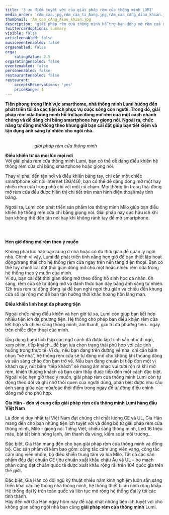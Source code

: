 ```yaml
---
title: '3 ưu điểm tuyêt vời của giải pháp rèm của thông minh LUMI'
media_order: 'rAm_caa.jpg,rAm_caa_ta_Aang.jpg,rAm_caa_cAng_Aiau_khian.jpg'
thumbnail: rAm_caa_cAng_Aiau_khian.jpg
description: 'giải pháp rèm cửa thông minh hỗ trợ bạn đóng mở rèm cửa một cách nhanh chóng và dễ dàng chỉ bằng smartphone hay giọng nói. Ngoài ra, chức năng tự động mở/đóng theo khung giờ bạn cài đặt giúp bạn tiết kiệm và tận dụng ánh sáng tự nhiên cho ngôi nhà.'
twittercardoptions: summary
visible: false
articleenabled: false
musiceventenabled: false
orgaenabled: false
orga:
    ratingValue: 2.5
orgaratingenabled: false
eventenabled: false
personenabled: false
restaurantenabled: false
restaurant:
    acceptsReservations: 'yes'
    priceRange: $
---
```


<p><strong>Ti&ecirc;n phong trong lĩnh vực smarthome, nh&agrave; th&ocirc;ng minh Lumi hướng đến ph&aacute;t triển tối đa c&aacute;c tiện &iacute;ch phục vụ cuộc sống con người. Trong đ&oacute;, giải ph&aacute;p r&egrave;m cửa th&ocirc;ng minh hỗ trợ bạn đ&oacute;ng mở r&egrave;m cửa một c&aacute;ch nhanh ch&oacute;ng v&agrave; dễ d&agrave;ng chỉ bằng smartphone hay giọng n&oacute;i. Ngo&agrave;i ra, chức năng tự động mở/đ&oacute;ng theo khung giờ bạn c&agrave;i đặt gi&uacute;p bạn tiết kiệm v&agrave; tận dụng &aacute;nh s&aacute;ng tự nhi&ecirc;n cho ng&ocirc;i nh&agrave;.</strong></p>
<p><strong><img src="/newv1/tu-van-giai-phap/3-uu-diem-tuyet-voi-cua-giai-phap-rem-cua-thong-minh-lumi/rAm_caa_cAng_Aiau_khian.jpg" alt="" />&nbsp; &nbsp; &nbsp; &nbsp; &nbsp; &nbsp; &nbsp; &nbsp; &nbsp; &nbsp; &nbsp; &nbsp; &nbsp; &nbsp; &nbsp; &nbsp; &nbsp; &nbsp; &nbsp; &nbsp; &nbsp; &nbsp; &nbsp; &nbsp; &nbsp; &nbsp; &nbsp; &nbsp; &nbsp; &nbsp; &nbsp; &nbsp; &nbsp; &nbsp; &nbsp; &nbsp; &nbsp; &nbsp; &nbsp; &nbsp; &nbsp; &nbsp; &nbsp; &nbsp; &nbsp; &nbsp; &nbsp; &nbsp; &nbsp; &nbsp; &nbsp; &nbsp; &nbsp; &nbsp; &nbsp; &nbsp; &nbsp; &nbsp; &nbsp; &nbsp; &nbsp; &nbsp; &nbsp; &nbsp; &nbsp; &nbsp; &nbsp; &nbsp; &nbsp; &nbsp; &nbsp; &nbsp; &nbsp; &nbsp; &nbsp; &nbsp; &nbsp; &nbsp; &nbsp; &nbsp; &nbsp; &nbsp; &nbsp; &nbsp; &nbsp; &nbsp; &nbsp; &nbsp; &nbsp; &nbsp;&nbsp;</strong><em>giải ph&aacute;p r&egrave;m cửa th&ocirc;ng minh</em></p>
<p><strong>Điều khiển từ xa mọi l&uacute;c mọi nơi</strong><br />Với giải ph&aacute;p r&egrave;m cửa th&ocirc;ng minh Lumi, bạn c&oacute; thể dễ d&agrave;ng điều khiển hệ thống r&egrave;m cửa chỉ bằng smartphone hoặc giọng n&oacute;i.</p>
<p>Thay v&igrave; phải đến tận nơi v&agrave; điều khiển bằng tay, chỉ cần một chiếc smartphone kết nối internet (3G/4G), bạn c&oacute; thể dễ d&agrave;ng đ&oacute;ng mở một hay nhiều r&egrave;m cửa trong nh&agrave; chỉ với một c&uacute; chạm. Mọi th&ocirc;ng tin trạng th&aacute;i đ&oacute;ng mở r&egrave;m cửa đều được hiển thị chi tiết tr&ecirc;n m&agrave;n h&igrave;nh điện thoại/m&aacute;y t&iacute;nh bảng.</p>
<p>Ngo&agrave;i ra, Lumi c&ograve;n ph&aacute;t triển sản phẩm loa th&ocirc;ng minh Milo gi&uacute;p bạn điều khiển hệ thống r&egrave;m cửa chỉ bằng giọng n&oacute;i. Giải ph&aacute;p n&agrave;y cực hữu &iacute;ch khi bạn kh&ocirc;ng thể đến tận nơi hay khi kh&ocirc;ng rảnh tay để mở smartphone.</p>
<p><img src="/newv1/tu-van-giai-phap/3-uu-diem-tuyet-voi-cua-giai-phap-rem-cua-thong-minh-lumi/rAm_caa_ta_Aang.jpg" alt="" />&nbsp; &nbsp;&nbsp;</p>
<p><img src="/newv1/tu-van-giai-phap/3-uu-diem-tuyet-voi-cua-giai-phap-rem-cua-thong-minh-lumi/rAm_caa.jpg" alt="" /></p>
<p><strong>Hẹn giờ đ&oacute;ng mở r&egrave;m theo &yacute; muốn</strong></p>
<p>Kh&ocirc;ng phải l&uacute;c n&agrave;o bạn cũng ở nh&agrave; hoặc c&oacute; đủ thời gian để quản l&yacute; ng&ocirc;i nh&agrave;. Ch&iacute;nh v&igrave; vậy, Lumi đ&atilde; ph&aacute;t triển t&iacute;nh năng hẹn giờ để bạn thiết lập hoạt động/trạng th&aacute;i cho hệ thống r&egrave;m cửa ngay tr&ecirc;n nền tảng điện thoại. Bạn c&oacute; thể t&ugrave;y chỉnh c&agrave;i đặt thời gian đ&oacute;ng mở cho một hoặc nhiều r&egrave;m cửa trong hệ thống theo &yacute; muốn của m&igrave;nh.&nbsp;<br />V&iacute; dụ, bạn c&agrave;i đặt thời gian đ&oacute;ng mở theo đồng hồ sinh học c&aacute; nh&acirc;n. 6h s&aacute;ng, r&egrave;m cửa sẽ tự động mở v&agrave; đ&aacute;nh thức bạn dậy bằng &aacute;nh s&aacute;ng tự nhi&ecirc;n. 12h trưa r&egrave;m tự động đ&oacute;ng lại để bạn nghỉ ngơi thư gi&atilde;n v&agrave; chiều đến khung cửa sổ lại rộng mở để bạn tận hưởng thời khắc ho&agrave;ng h&ocirc;n l&atilde;ng mạn.</p>
<p><strong>Điều khiển linh hoạt đa phương tiện</strong></p>
<p>Ngo&agrave;i chức năng điều khiển v&agrave; hẹn giờ từ xa, Lumi c&ograve;n gi&uacute;p bạn kết hợp nhiều tiện &iacute;ch đa phương tiện. Hệ thống cho ph&eacute;p bạn điều khiển r&egrave;m cửa kết hợp với chiếu s&aacute;ng th&ocirc;ng minh, &acirc;m thanh, giải tr&iacute; đa phương tiện&hellip;ngay tr&ecirc;n chiếc điện thoại của m&igrave;nh.</p>
<p>Ứng dụng Lumi t&iacute;ch hợp c&aacute;c ngữ cảnh đ&atilde; được lập tr&igrave;nh sẵn như đi ngủ, xem phim, tiếp kh&aacute;ch...để bạn lựa chọn trạng th&aacute;i ph&ugrave; hợp với c&aacute;c t&igrave;nh huống trong thực tế. V&iacute; dụ, nếu bạn đang tr&ecirc;n đường về nh&agrave;, chỉ cần bấm chọn &ldquo;về nh&agrave;&rdquo;, hệ thống r&egrave;m cửa sẽ tự động mở cho kh&ocirc;ng kh&iacute; tho&aacute;ng đ&atilde;ng v&agrave; sẵn s&agrave;ng ch&agrave;o đ&oacute;n bạn trở về. Nếu bạn đang chuẩn bị tiếp đ&oacute;n một vị kh&aacute;ch qu&yacute;, n&uacute;t bấm &ldquo;tiếp kh&aacute;ch&rdquo; sẽ mang &acirc;m nhạc vui tươi rộn r&atilde; khi mở r&egrave;m, khiến thượng kh&aacute;ch cả bạn cảm thấy được tiếp đ&oacute;n một c&aacute;ch đặc biệt.&nbsp;<br />Ngo&agrave;i việc hẹn giờ theo &yacute; muốn, giải ph&aacute;p r&egrave;m cửa th&ocirc;ng minh Lumi c&ograve;n tự động theo d&otilde;i v&agrave; ghi nhớ th&oacute;i quen của người d&ugrave;ng, ph&acirc;n biệt được nhu cầu &aacute;nh s&aacute;ng giữa c&aacute;c m&ugrave;a/c&aacute;c thời điểm trong ng&agrave;y để tự động điều chỉnh đ&oacute;ng mở cho ph&ugrave; hợp.</p>
<p><strong>Gia H&acirc;n - đơn vị cung cấp giải ph&aacute;p r&egrave;m cửa th&ocirc;ng minh Lumi h&agrave;ng đầu Việt Nam</strong></p>
<p>L&agrave; đơn vị duy nhất tại Việt Nam đạt chứng chỉ chất lượng CE v&agrave; UL, Gia H&acirc;n mang đến cho bạn những tiện &iacute;ch tuyệt vời v&agrave; đồng bộ từ giải ph&aacute;p r&egrave;m cửa th&ocirc;ng minh, Milo - giọng n&oacute;i Tiếng Việt, chiếu s&aacute;ng th&ocirc;ng minh, Led 16 triệu m&agrave;u, bật tắt b&igrave;nh n&oacute;ng lạnh, &acirc;m thanh đa v&ugrave;ng, kiểm so&aacute;t m&ocirc;i trường...</p>
<p>Đặc biệt, Gia H&acirc;n mang đến cho bạn giải ph&aacute;p r&egrave;m cửa th&ocirc;ng minh v&agrave; đồng bộ. C&aacute;c sản phẩm đi k&egrave;m bao gồm: c&ocirc;ng tắc cảm ứng viền v&agrave;ng, c&ocirc;ng tắc cảm ứng viền nh&ocirc;m, bộ điều khiển trung t&acirc;m v&agrave; loa Milo. Tất cả c&aacute;c sản phẩm đều đạt chuẩn CE ti&ecirc;u chuẩn xuất khẩu ch&acirc;u &Acirc;u v&agrave; UL &ndash; bo mạch phần cứng đạt chuẩn quốc tế được xuất khẩu rộng r&atilde;i tr&ecirc;n 104 quốc gia tr&ecirc;n thế giới. &nbsp;</p>
<p>Đặc biệt, Gia H&acirc;n c&oacute; đội ngũ kỹ thuật nhiều năm kinh nghiệm lu&ocirc;n sẵn s&agrave;ng triển khai c&aacute;c hệ thống nh&agrave; th&ocirc;ng minh, hệ thống thiết bị an ninh rộng khắp. Hệ thống đại l&yacute; tr&ecirc;n to&agrave;n quốc v&agrave; li&ecirc;n tục mở rộng hệ thống đại l&yacute; tới c&aacute;c tỉnh th&agrave;nh.<br />H&atilde;y đến với Gia H&acirc;n ngay h&ocirc;m nay để cập nhật những tiện &iacute;ch tuyệt vời cho kh&ocirc;ng gian sống ng&ocirc;i nh&agrave; bạn c&ugrave;ng&nbsp;<strong>giải ph&aacute;p r&egrave;m cửa th&ocirc;ng minh</strong>&nbsp;Lumi.</p>